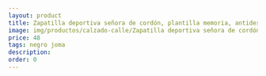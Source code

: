 ```yaml
---
layout: product
title: Zapatilla deportiva señora de cordón, plantilla memoria, antideslizante 
image: img/productos/calzado-calle/Zapatilla deportiva señora de cordón, plantilla memoria, antideslizante =48=negro joma.webp
price: 48
tags: negro joma
description: 
order: 0
---
```

